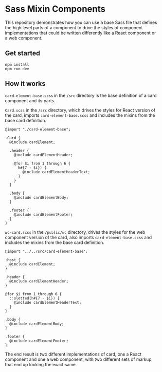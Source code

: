 # Sass Mixin Components

This repository demonstrates how you can use a base Sass file that defines the
high level parts of a component to drive the styles of component implementations
that could be written differently like a React component or a web component.

## Get started

```
npm install
npm run dev
```

## How it works

`card-element-base.scss` in the `/src` directory is the base definition of a
card component and its parts.

`Card.scss` in the `/src` directory, which drives the styles for React version
of the card, imports `card-element-base.scss` and includes the mixins from the
base card definition.

```
@import "./card-element-base";

.Card {
  @include cardElement;

  .header {
    @include cardElementHeader;

    @for $i from 1 through 6 {
      h#{7 - $i}) {
        @include cardElementHeaderText;
      }
    }
  }

  .body {
    @include cardElementBody;
  }

  .footer {
    @include cardElementFooter;
  }
}
```

`wc-card.scss` in the `/public/wc` directory, drives the styles for the web
component version of the card, also imports `card-element-base.scss` and
includes the mixins from the base card definition.

```
@import "../../src/card-element-base";

:host {
  @include cardElement;
}

.header {
  @include cardElementHeader;
}

@for $i from 1 through 6 {
  ::slotted(h#{7 - $i}) {
    @include cardElementHeaderText;
  }
}

.body {
  @include cardElementBody;
}

.footer {
  @include cardElementFooter;
}
```

The end result is two different implementations of card, one a React component
and one a web component, with two different sets of markup that end up looking
the exact same.
